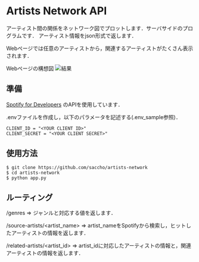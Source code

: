 # Artists Network API
アーティスト間の関係をネットワーク図でプロットします．サーバサイドのプログラムです．
アーティスト情報をjson形式で返します．

Webページでは任意のアーティストから，関連するアーティストがたくさん表示されます．

Webページの構想図
![結果](https://github.com/saccho/artists-network/blob/feature/web/static/img/example_2.png)

## 準備
[Spotify for Developers](https://developer.spotify.com/) のAPIを使用しています．

.envファイルを作成し，以下のパラメータを記述する(.env_sample参照)．

```.env
CLIENT_ID = "<YOUR CLIENT ID>"
CLIENT_SECRET = "<YOUR CLIENT SECRET>"
```

## 使用方法
```
$ git clone https://github.com/saccho/artists-network
$ cd artists-network
$ python app.py
```

## ルーティング
/genres => ジャンルと対応する値を返します．

/source-artists/<artist_name> => artist_nameをSpotifyから検索し，ヒットしたアーティストの情報を返します．

/related-artists/<artist_id> => artist_idに対応したアーティストの情報と，関連アーティストの情報を返します．
